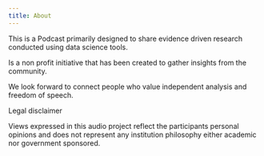 ```yaml
---
title: About
---
```



This is a Podcast primarily designed to share evidence driven research conducted using  data science tools. 

Is a non profit initiative that  has been created to gather insights from the community. 

We look forward to connect people who value independent analysis and freedom of speech. 

Legal disclaimer

Views expressed in this audio project reflect the participants personal opinions and does not represent any institution philosophy either academic nor government sponsored. 
